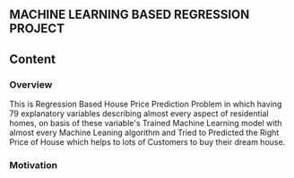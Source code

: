 ## MACHINE LEARNING BASED REGRESSION PROJECT

## Content
### Overview
This is Regression Based House Price Prediction Problem in which having 79 explanatory variables describing almost every aspect of residential homes, on basis of these variable's
Trained Machine Learning model with almost every Machine Leaning algorithm and Tried to Predicted the Right Price of House which helps to lots of Customers to buy their dream house.

### Motivation
